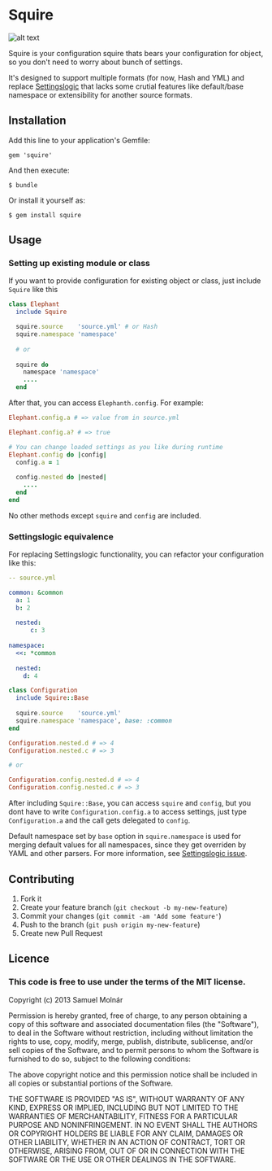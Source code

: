 # Squire

![alt text](https://raw.github.com/smolnar/squire/master/squire.png "Source: http://www.printactivities.com/ColoringPages/Knights/Squire.html")

Squire is your configuration squire thats bears your configuration for object, so you don't need to worry about bunch of settings.

It's designed to support multiple formats (for now, Hash and YML) and replace [Settingslogic](https://github.com/binarylogic/settingslogic) that lacks some crutial features like default/base namespace or extensibility for another source formats.

## Installation

Add this line to your application's Gemfile:

    gem 'squire'

And then execute:

    $ bundle

Or install it yourself as:

    $ gem install squire

## Usage

### Setting up existing module or class

If you want to provide configuration for existing object or class, just include `Squire` like this

```ruby
class Elephant
  include Squire

  squire.source    'source.yml' # or Hash
  squire.namespace 'namespace'
    
  # or 
    
  squire do
    namespace 'namespace'
    ....
  end
```

After that, you can access `Elephanth.config`. For example:

```ruby
Elephant.config.a # => value from in source.yml

Elephant.config.a? # => true

# You can change loaded settings as you like during runtime
Elephant.config do |config|
  config.a = 1
  
  config.nested do |nested|
    ....
  end
end
```

No other methods except `squire` and `config` are included.

### Settingslogic equivalence

For replacing Settingslogic functionality, you can refactor your configuration like this:

```yaml
-- source.yml

common: &common
  a: 1
  b: 2
    
  nested:
      c: 3
        
namespace:
  <<: *common
    
  nested:
    d: 4
```

```ruby
class Configuration
  include Squire::Base
    
  squire.source    'source.yml'
  squire.namespace 'namespace', base: :common
end

Configuration.nested.d # => 4
Configuration.nested.c # => 3

# or

Configuration.config.nested.d # => 4
Configuration.config.nested.c # => 3
```

After including `Squire::Base`, you can access `squire` and `config`, but you dont have to write `Configuration.config.a` to access settings, just type `Configuration.a` and the call gets delegated to `config`.

Default namespace set by `base` option in `squire.namespace` is used for merging default values for all namespaces, since they get overriden by YAML and other parsers. For more information, see [Settingslogic issue](https://github.com/binarylogic/settingslogic/issues/21).

## Contributing

1. Fork it
2. Create your feature branch (`git checkout -b my-new-feature`)
3. Commit your changes (`git commit -am 'Add some feature'`)
4. Push to the branch (`git push origin my-new-feature`)
5. Create new Pull Request

## Licence 

### This code is free to use under the terms of the MIT license.

Copyright (c) 2013 Samuel Molnár

Permission is hereby granted, free of charge, to any person obtaining a copy of this software and associated documentation files (the "Software"), to deal in the Software without restriction, including without limitation the rights to use, copy, modify, merge, publish, distribute, sublicense, and/or sell copies of the Software, and to permit persons to whom the Software is furnished to do so, subject to the following conditions:

The above copyright notice and this permission notice shall be included in all copies or substantial portions of the Software.

THE SOFTWARE IS PROVIDED "AS IS", WITHOUT WARRANTY OF ANY KIND, EXPRESS OR IMPLIED, INCLUDING BUT NOT LIMITED TO THE WARRANTIES OF MERCHANTABILITY, FITNESS FOR A PARTICULAR PURPOSE AND NONINFRINGEMENT. IN NO EVENT SHALL THE AUTHORS OR COPYRIGHT HOLDERS BE LIABLE FOR ANY CLAIM, DAMAGES OR OTHER LIABILITY, WHETHER IN AN ACTION OF CONTRACT, TORT OR OTHERWISE, ARISING FROM, OUT OF OR IN CONNECTION WITH THE SOFTWARE OR THE USE OR OTHER DEALINGS IN THE SOFTWARE.
